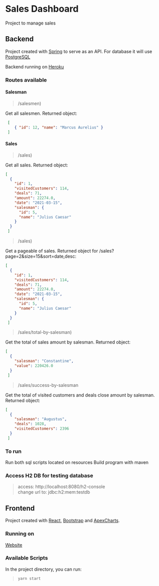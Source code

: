 # Sales Dashboard

Project to manage sales

## Backend

Project created with [Spring](https://spring.io/) to serve as an API. For database it will use [PostgreSQL](PostgreSQL)

Backend running on [Heroku](https://salesds.herokuapp.com/)

### Routes available

#### Salesman

> /salesmen)

Get all salesmen. Returned object:

```json
 [
    { "id": 12, "name": "Marcus Aurelius" }
 ]
```

#### Sales

> /sales)

Get all sales. Returned object:

```json
[
  {
    "id": 1,
    "visitedCustomers": 114,
    "deals": 71,
    "amount": 22274.0,
    "date": "2021-03-15",
    "salesman": {
      "id": 5,
      "name": "Julius Caesar"
    }
  }
 ]
```

> /sales)

Get a pageable of sales. Returned object for /sales?page=2&size=15&sort=date,desc:

```json
[
  {
    "id": 1,
    "visitedCustomers": 114,
    "deals": 71,
    "amount": 22274.0,
    "date": "2021-03-15",
    "salesman": {
      "id": 5,
      "name": "Julius Caesar"
    }
  }
 ]
```

> /sales/total-by-salesman)

Get the total of sales amount by salesman. Returned object:

```json
[
  {
    "salesman": "Constantine",
    "value": 220426.0
  }
 ]
```

> /sales/success-by-salesman

Get the total of visited customers and deals close amount by salesman. Returned object:

```json
[
  {
    "salesman": "Augustus",
    "deals": 1028,
    "visitedCustomers": 2396
  }
 ]
```

### To run

Run both sql scripts located on resources
Build program with maven

### Access H2 DB for testing database

> access: http://localhost:8080/h2-console \
> change url to: jdbc:h2:mem:testdb

## Frontend

Project created with [React](https://github.com/facebook/create-react-app), [Bootstrap](https://getbootstrap.com/) and [ApexCharts](https://apexcharts.com/).

### Running on

[Website](mcksiq-sales-dashboard.netlify.app)

### Available Scripts

In the project directory, you can run:

> `yarn start`

